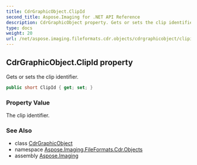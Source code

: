 ```yaml
---
title: CdrGraphicObject.ClipId
second_title: Aspose.Imaging for .NET API Reference
description: CdrGraphicObject property. Gets or sets the clip identifier
type: docs
weight: 20
url: /net/aspose.imaging.fileformats.cdr.objects/cdrgraphicobject/clipid/
---
```

## CdrGraphicObject.ClipId property

Gets or sets the clip identifier.

```csharp
public short ClipId { get; set; }
```

### Property Value

The clip identifier.

### See Also

* class [CdrGraphicObject](../)
* namespace [Aspose.Imaging.FileFormats.Cdr.Objects](../../cdrgraphicobject/)
* assembly [Aspose.Imaging](../../../)


